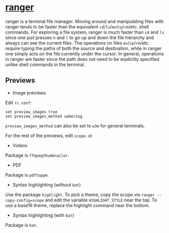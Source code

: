 # [ranger](https://ranger.github.io/)

ranger is a terminal file manager. Moving around and manipulating files with
ranger tends to be faster than the equivalent `cd`/`ls`/`mv`/`cp`/`rm`/etc.
shell commands. For exploring a file system, ranger is much faster than
`cd` and `ls` since one just presses `h` and `l` to go up and down the
file hierarchy and always can see the current files. The operations on
files `mv`/`cp`/`rm`/etc. require typing the paths of both the source and
destination, while in ranger one simply acts on the file currently under the
cursor. In general, operations in ranger are faster since the path does not
need to be explicitly specified unlike shell commands in the terminal.

## Previews

- Image previews

Edit `rc.conf`:
```config
set preview_images true
set preview_images_method ueberzug
```
`preview_images_method` can also be set to `w3m` for general terminals.

For the rest of the previews, edit `scope.sh`

- Videos

Package is `ffmpegthumbnailer`.

- PDF

Package is `pdftoppm`.

- Syntax highlighting (without `bat`)

Use the package `highlight`. To pick a theme, copy the scope via `ranger
--copy-config=scope` and edit the variable `HIGHLIGHT_STYLE` near the top.
To use a base16 theme, replace the highlight command near the bottom.

- Syntax highlighting (with `bat`)

Package is `bat`.

